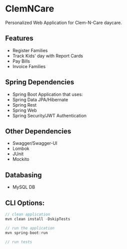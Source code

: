 # ClemNCare
Personalized Web Application for Clem-N-Care daycare.

## Features
* Register Families
* Track Kids' day with Report Cards
* Pay Bills
* Invoice Families


## Spring Dependencies
* Spring Boot Application that uses:
* Spring Data JPA/Hibernate
* Spring Rest
* Spring Web
* Spring Security/JWT Authentication

## Other Dependencies
* Swagger/Swagger-UI
* Lombok
* JUnit
* Mockito

## Databasing
* MySQL DB


## CLI Options:
```java
// clean application
mvn clean install -DskipTests

// run the application
mvn spring-boot:run

// run tests

```